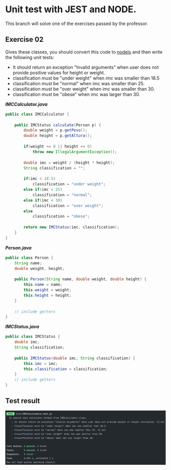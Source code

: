 # Unit test with JEST and NODE.

This branch will solve one of the exercises passed by the professor.

## Exercise 02

Gives these classes, you should convert this code to [nodejs](https://nodejs.org/en/) and then write the following unit tests:
+ It should return an exception "Invalid arguments" when user does not provide positive values for height or weight.
+ classification must be "under weight" when imc was smaller than 18.5
+ classification must be "normal" when imc was smaller than 25.
+ classification must be "over weight" when imc was smaller than 30.
+ classification must be "obese" when imc was larger than 30.

***IMCCalculator.java***
```java
public class IMCCalculator {

    public IMCStatus calculate(Person p) {
        double weight = p.getPeso();
        double height = p.getAltura();
        
        if(weight <= 0 || height <= 0)
            throw new IllegalArgumentException();
        
        double imc = weight / (height * height);
        String classification = "";
        
        if(imc < 18.5)
            classification = "under weight";
        else if(imc < 25)
            classification = "normal";
        else if(imc < 30)
            classification = "over weight";
        else
            classification = "obese";
        
        return new IMCStatus(imc, classification);
    }
}
```

***Person.java***
```java
public class Person {
    String name;
    double weight, height;
    
    public Person(String name, double weight, double height) {
        this.name = name;
        this.weight = weight;
        this.height = height;
    }

    // include getters
}
```

***IMCStatus.java***
```java
public class IMCStatus {
    double imc;
    String classification;
    
    public IMCStatus(double imc, String classification) {
        this.imc = imc;
        this.classification = classification;
    }
    // include getters
}
```

## Test result
![Image of test result](assets/test-result.png "Running unit tests with jest")
